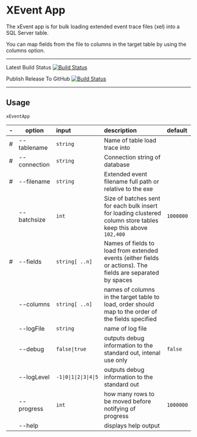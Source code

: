 # XEvent App
The xEvent app is for bulk loading extended event trace files (xel) into a SQL Server table.

You can map fields from the file to columns in the target table by using the columns option. 

---
Latest Build Status
[![Build Status](https://dev.azure.com/sabinio/sabin.io%20public/_apis/build/status/sabinio.sabinio.sqltest?branchName=master)](https://dev.azure.com/sabinio/sabin.io%20public/_build/latest?definitionId=263&branchName=master)

Publish Release To GitHub
[![Build Status](https://dev.azure.com/sabinio/sabin.io%20public/_apis/build/status/sabinio.sabinio.sqltest?branchName=master&stageName=PublishToGitHub)](https://dev.azure.com/sabinio/sabin.io%20public/_build/latest?definitionId=263&branchName=master)

---
## Usage


```
xEventApp 
```

|-|option|input|description|default|
|-|-|:-|:-|:-|
|#|--tablename|`string`|Name of table load trace into||
|#|--connection|`string`|Connection string of database||
|#|--filename|`string`|Extended event filename full path or relative to the exe||
||--batchsize|`int`|Size of batches sent for each bulk insert for loading clustered column store tables keep this above `102,400` |`1000000`|
|#|--fields|`string[ ..n]`|Names of fields to load from extended events (either fields or actions). The fields are separated by spaces|
||--columns|`string[ ..n]`|names of columns in the target table to load, order should map to the order of the fields specified||
||--logFile|`string`|name of log file||
||--debug|`false\|true`|outputs debug information to the standard out, intenal use only|`false`|
||--logLevel|`-1\|0\|1\|2\|3\|4\|5`|outputs debug information to the standard out||
||--progress|`int`|how many rows to be moved before notifying of progress|`1000000`|
||--help||displays help output||

